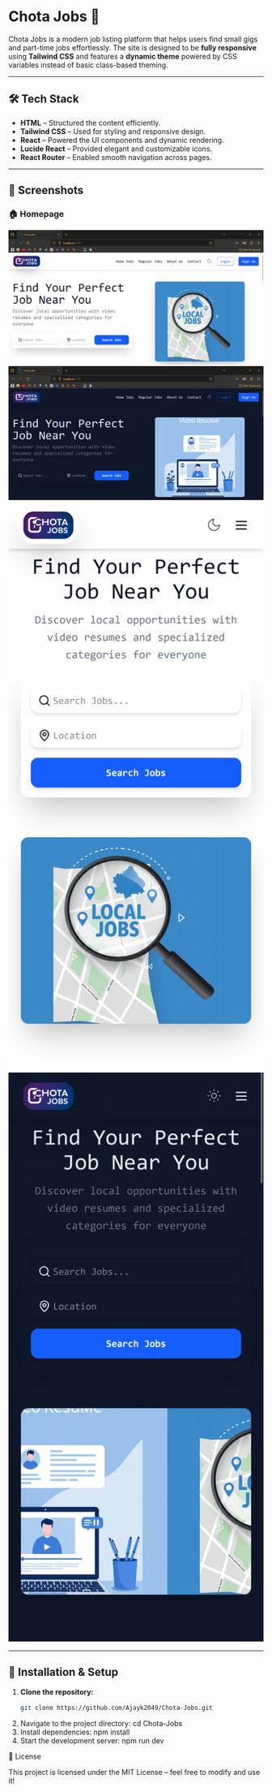 # **Chota Jobs 🚀**  

Chota Jobs is a modern job listing platform that helps users find small gigs and part-time jobs effortlessly. 
The site is designed to be **fully responsive** using **Tailwind CSS** and features a **dynamic theme** powered by CSS variables instead of basic class-based theming.  

---

## **🛠 Tech Stack**  
- **HTML** – Structured the content efficiently.  
- **Tailwind CSS** – Used for styling and responsive design.  
- **React** – Powered the UI components and dynamic rendering.  
- **Lucide React** – Provided elegant and customizable icons.  
- **React Router** – Enabled smooth navigation across pages.  

---

## **📸 Screenshots**  

### **🏠 Homepage**  
<img src="https://github.com/Ajayk2049/Chota-Jobs/blob/main/Screenshots/Screenshot%202.png?raw=true" alt="home page" width="600" />
<img src="https://github.com/Ajayk2049/Chota-Jobs/blob/main/Screenshots/Screenshot%201.png?raw=true" alt="home page" width="600" />
<img src="https://github.com/Ajayk2049/Chota-Jobs/blob/main/Screenshots/Screen%20Shot%204.png?raw=true" alt="home page" width="600" />
<img src="https://github.com/Ajayk2049/Chota-Jobs/blob/main/Screenshots/Screen%20Shot%203.png?raw=true" alt="home page" width="600" />


---

## **🚀 Installation & Setup**  

1. **Clone the repository:**  
   ```sh 
   git clone https://github.com/Ajayk2049/Chota-Jobs.git
2.   Navigate to the project directory:  cd Chota-Jobs
3.   Install dependencies: npm install
4.   Start the development server: npm run dev

📜 License

This project is licensed under the MIT License – feel free to modify and use it!
